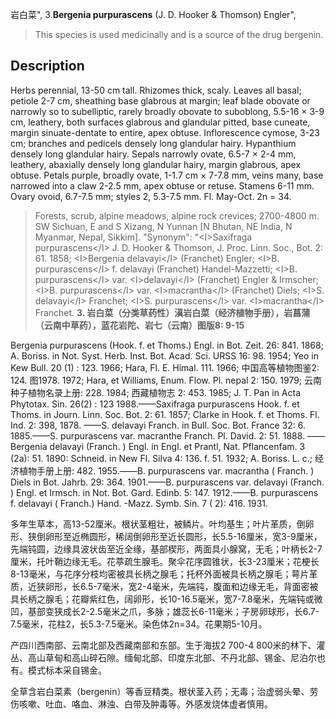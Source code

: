 岩白菜",
3.**Bergenia purpurascens** (J. D. Hooker & Thomson) Engler",

> This species is used medicinally and is a source of the drug bergenin.

## Description
Herbs perennial, 13-50 cm tall. Rhizomes thick, scaly. Leaves all basal; petiole 2-7 cm, sheathing base glabrous at margin; leaf blade obovate or narrowly so to subelliptic, rarely broadly obovate to suboblong, 5.5-16 × 3-9 cm, leathery, both surfaces glabrous and glandular pitted, base cuneate, margin sinuate-dentate to entire, apex obtuse. Inflorescence cymose, 3-23 cm; branches and pedicels densely long glandular hairy. Hypanthium densely long glandular hairy. Sepals narrowly ovate, 6.5-7 × 2-4 mm, leathery, abaxially densely long glandular hairy, margin glabrous, apex obtuse. Petals purple, broadly ovate, 1-1.7 cm × 7-7.8 mm, veins many, base narrowed into a claw 2-2.5 mm, apex obtuse or retuse. Stamens 6-11 mm. Ovary ovoid, 6.7-7.5 mm; styles 2, 5.3-7.5 mm. Fl. May-Oct. 2n = 34.

> Forests, scrub, alpine meadows, alpine rock crevices; 2700-4800 m. SW Sichuan, E and S Xizang, N Yunnan [N Bhutan, NE India, N Myanmar, Nepal, Sikkim].
  "Synonym": "&lt;I&gt;Saxifraga purpurascens&lt;/I&gt; J. D. Hooker &amp; Thomson, J. Proc. Linn. Soc., Bot. 2: 61. 1858; &lt;I&gt;Bergenia delavayi&lt;/I&gt; (Franchet) Engler; &lt;I&gt;B. purpurascens&lt;/I&gt; f. delavayi (Franchet) Handel-Mazzetti; &lt;I&gt;B. purpurascens&lt;/I&gt; var. &lt;I&gt;delavayi&lt;/I&gt; (Franchet) Engler &amp; Irmscher; &lt;I&gt;B. purpurascens&lt;/I&gt; var. &lt;I&gt;macrantha&lt;/I&gt; (Franchet) Diels; &lt;I&gt;S. delavayi&lt;/I&gt; Franchet; &lt;I&gt;S. purpurascens&lt;/I&gt; var. &lt;I&gt;macrantha&lt;/I&gt; Franchet.
**3. 岩白菜（分类草药性）滇岩白菜（经济植物手册），岩菖蒲（云南中草药），蓝花岩陀、岩七（云南）图版8: 9-15**

Bergenia purpurascens (Hook. f. et Thoms.) Engl. in Bot. Zeit. 26: 841. 1868; A. Boriss. in Not. Syst. Herb. Inst. Bot. Acad. Sci. URSS 16: 98. 1954; Yeo in Kew Bull. 20 (1) : 123. 1966; Hara, Fl. E. Himal. 111. 1966; 中国高等植物图鉴2: 124. 图1978. 1972; Hara, et Williams, Enum. Flow. Pl. nepal 2: 150. 1979; 云南种子植物名录上册: 228. 1984; 西藏植物志 2: 453. 1985; J. T. Pan in Acta Phytotax. Sin. 26(2) : 123 1988.——Saxifraga purpurascens Hook. f. et Thoms. in Journ. Linn. Soc. Bot. 2: 61. 1857; Clarke in Hook. f. et Thoms. Fl. Ind. 2: 398, 1878. ——S. delavayi Franch. in Bull. Soc. Bot. France 32: 6. 1885.——S. purpurascens var. macranthe Franch. Pl. David. 2: 51. 1888. ——Bergenia delavayi (Franch. ) Engl. in Engl. et Prantl, Nat. Pflancenfam. 3 (2a): 51. 1890: Schneid. in New Fl. Silva 4: 136. f. 51. 1932; A. Boriss. L. c.; 经济植物手册上册: 482. 1955.——B. purpurascens var. macrantha ( Franch. ) Diels in Bot. Jahrb. 29: 364. 1901.——B. purpurascens var. delavayi (Franch. ) Engl. et Irmsch. in Not. Bot. Gard. Edinb. 5: 147. 1912.——B. purpurascens f. delavayi ( Franch.) Hand. -Mazz. Symb. Sin. 7 ( 2): 416. 1931.

多年生草本，高13-52厘米。根状茎粗壮，被鳞片。叶均基生；叶片革质，倒卵形、狭倒卵形至近椭圆形，稀阔倒卵形至近长圆形，长5.5-16厘米，宽3-9厘米，先端钝圆，边缘具波状齿至近全缘，基部楔形，两面具小腺窝，无毛；叶柄长2-7厘米，托叶鞘边缘无毛。花葶疏生腺毛。聚伞花序圆锥状，长3-23厘米；花梗长8-13毫米，与花序分枝均密被具长柄之腺毛；托杯外面被具长柄之腺毛；萼片革质，近狭卵形，长6.5-7毫米，宽2-4毫米，先端钝，腹面和边缘无毛，背面密被具长柄之腺毛；花瓣紫红色，阔卵形，长10-16.5毫米，宽7-7.8毫米，先端钝或微凹，基部变狭成长2-2.5毫米之爪，多脉；雄蕊长6-11毫米；子房卵球形，长6.7-7.5毫米，花柱2，长5.3-7.5毫米。染色体2n=34。花果期5-10月。

产四川西南部、云南北部及西藏南部和东部。生于海拔2 700-4 800米的林下、灌丛、高山草甸和高山碎石隙。缅甸北部、印度东北部、不丹北部、锡金、尼泊尔也有。模式标本采自锡金。

全草含岩白菜素（bergenin）等香豆精类。根状茎入药；无毒；治虚弱头晕、劳伤咳嗽、吐血、咯血、淋浊、白带及肿毒等。外感发烧体虚者慎用。
